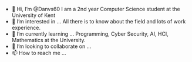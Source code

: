 - 👋 Hi, I’m @Danvs60
I am a 2nd year Computer Science student at the University of Kent
- 👀 I’m interested in ...
All there is to know about the field and lots of work experience.
- 🌱 I’m currently learning ...
Programming, Cyber Security, AI, HCI, Mathematics at the University.
- 💞️ I’m looking to collaborate on ...
- 📫 How to reach me ...

<!---
Danvs60/Danvs60 is a ✨ special ✨ repository because its `README.md` (this file) appears on your GitHub profile.
You can click the Preview link to take a look at your changes.
--->
